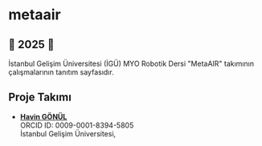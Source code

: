 # metaair

## 🚀 2025 🚀

İstanbul Gelişim Üniversitesi (İGÜ) MYO Robotik Dersi "MetaAIR" takımının çalışmalarının tanıtım sayfasıdır.

## Proje Takımı    
- [**Havin GÖNÜL**](https://github.com/)     
  ORCID ID: 0009-0001-8394-5805   
  İstanbul Gelişim Üniversitesi, 
